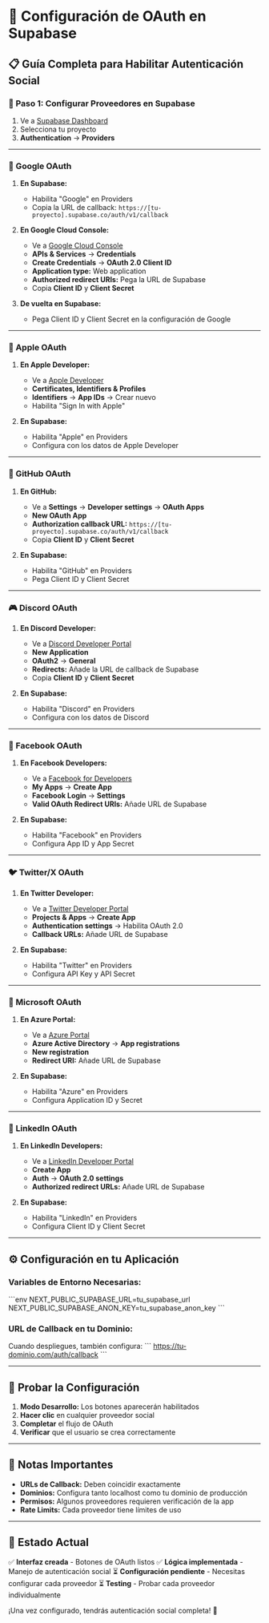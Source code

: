 # 🔐 Configuración de OAuth en Supabase

## 📋 **Guía Completa para Habilitar Autenticación Social**

### **🚀 Paso 1: Configurar Proveedores en Supabase**

1. Ve a [Supabase Dashboard](https://supabase.com/dashboard)
2. Selecciona tu proyecto
3. **Authentication** → **Providers**

---

### **🔵 Google OAuth**

1. **En Supabase:**
   - Habilita "Google" en Providers
   - Copia la URL de callback: `https://[tu-proyecto].supabase.co/auth/v1/callback`

2. **En Google Cloud Console:**
   - Ve a [Google Cloud Console](https://console.cloud.google.com)
   - **APIs & Services** → **Credentials**
   - **Create Credentials** → **OAuth 2.0 Client ID**
   - **Application type:** Web application
   - **Authorized redirect URIs:** Pega la URL de Supabase
   - Copia **Client ID** y **Client Secret**

3. **De vuelta en Supabase:**
   - Pega Client ID y Client Secret en la configuración de Google

---

### **🍎 Apple OAuth**

1. **En Apple Developer:**
   - Ve a [Apple Developer](https://developer.apple.com)
   - **Certificates, Identifiers & Profiles**
   - **Identifiers** → **App IDs** → Crear nuevo
   - Habilita "Sign In with Apple"

2. **En Supabase:**
   - Habilita "Apple" en Providers
   - Configura con los datos de Apple Developer

---

### **🐙 GitHub OAuth**

1. **En GitHub:**
   - Ve a **Settings** → **Developer settings** → **OAuth Apps**
   - **New OAuth App**
   - **Authorization callback URL:** `https://[tu-proyecto].supabase.co/auth/v1/callback`
   - Copia **Client ID** y **Client Secret**

2. **En Supabase:**
   - Habilita "GitHub" en Providers
   - Pega Client ID y Client Secret

---

### **🎮 Discord OAuth**

1. **En Discord Developer:**
   - Ve a [Discord Developer Portal](https://discord.com/developers/applications)
   - **New Application**
   - **OAuth2** → **General**
   - **Redirects:** Añade la URL de callback de Supabase
   - Copia **Client ID** y **Client Secret**

2. **En Supabase:**
   - Habilita "Discord" en Providers
   - Configura con los datos de Discord

---

### **📘 Facebook OAuth**

1. **En Facebook Developers:**
   - Ve a [Facebook for Developers](https://developers.facebook.com)
   - **My Apps** → **Create App**
   - **Facebook Login** → **Settings**
   - **Valid OAuth Redirect URIs:** Añade URL de Supabase

2. **En Supabase:**
   - Habilita "Facebook" en Providers
   - Configura App ID y App Secret

---

### **🐦 Twitter/X OAuth**

1. **En Twitter Developer:**
   - Ve a [Twitter Developer Portal](https://developer.twitter.com)
   - **Projects & Apps** → **Create App**
   - **Authentication settings** → Habilita OAuth 2.0
   - **Callback URLs:** Añade URL de Supabase

2. **En Supabase:**
   - Habilita "Twitter" en Providers
   - Configura API Key y API Secret

---

### **🏢 Microsoft OAuth**

1. **En Azure Portal:**
   - Ve a [Azure Portal](https://portal.azure.com)
   - **Azure Active Directory** → **App registrations**
   - **New registration**
   - **Redirect URI:** Añade URL de Supabase

2. **En Supabase:**
   - Habilita "Azure" en Providers
   - Configura Application ID y Secret

---

### **💼 LinkedIn OAuth**

1. **En LinkedIn Developers:**
   - Ve a [LinkedIn Developer Portal](https://www.linkedin.com/developers)
   - **Create App**
   - **Auth** → **OAuth 2.0 settings**
   - **Authorized redirect URLs:** Añade URL de Supabase

2. **En Supabase:**
   - Habilita "LinkedIn" en Providers
   - Configura Client ID y Client Secret

---

## ⚙️ **Configuración en tu Aplicación**

### **Variables de Entorno Necesarias:**

\`\`\`env
NEXT_PUBLIC_SUPABASE_URL=tu_supabase_url
NEXT_PUBLIC_SUPABASE_ANON_KEY=tu_supabase_anon_key
\`\`\`

### **URL de Callback en tu Dominio:**

Cuando despliegues, también configura:
\`\`\`
https://tu-dominio.com/auth/callback
\`\`\`

---

## 🧪 **Probar la Configuración**

1. **Modo Desarrollo:** Los botones aparecerán habilitados
2. **Hacer clic** en cualquier proveedor social
3. **Completar** el flujo de OAuth
4. **Verificar** que el usuario se crea correctamente

---

## 🚨 **Notas Importantes**

- **URLs de Callback:** Deben coincidir exactamente
- **Dominios:** Configura tanto localhost como tu dominio de producción
- **Permisos:** Algunos proveedores requieren verificación de la app
- **Rate Limits:** Cada proveedor tiene límites de uso

---

## 🎯 **Estado Actual**

✅ **Interfaz creada** - Botones de OAuth listos
✅ **Lógica implementada** - Manejo de autenticación social
⏳ **Configuración pendiente** - Necesitas configurar cada proveedor
⏳ **Testing** - Probar cada proveedor individualmente

¡Una vez configurado, tendrás autenticación social completa! 🚀
